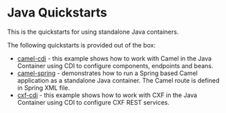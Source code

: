 Java Quickstarts
================

This is the quickstarts for using standalone Java containers.

The following quickstarts is provided out of the box:

* [camel-cdi](/fabric/profiles/quickstarts/java/camel.cdi.profile) - this example shows how to work with Camel in the Java Container using CDI to configure components,
endpoints and beans.
* [camel-spring](/fabric/profiles/quickstarts/java/camel.spring.profile) - demonstrates how to run a Spring based Camel application as a standalone Java container. The Camel route is defined in Spring XML file.
* [cxf-cdi](/fabric/profiles/quickstarts/java/cxf.cdi.profile) - this example shows how to work with CXF in the Java Container using CDI to configure CXF REST services.
 